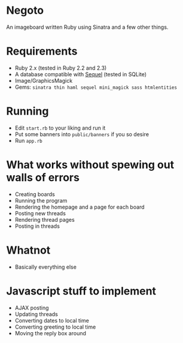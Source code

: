 # Negoto
An imageboard written Ruby using Sinatra and a few other things.

# Requirements
* Ruby 2.x (tested in Ruby 2.2 and 2.3)
* A database compatible with [Sequel](http://sequel.jeremyevans.net) (tested in SQLite)
* Image/GraphicsMagick
* Gems: `sinatra thin haml sequel mini_magick sass htmlentities`

# Running
* Edit `start.rb` to your liking and run it
* Put some banners into `public/banners` if you so desire
* Run `app.rb`

# What works without spewing out walls of errors
* Creating boards
* Running the program
* Rendering the homepage and a page for each board
* Posting new threads
* Rendering thread pages
* Posting in threads

# Whatnot
* Basically everything else

# Javascript stuff to implement
* AJAX posting
* Updating threads
* Converting dates to local time
* Converting greeting to local time
* Moving the reply box around
